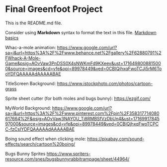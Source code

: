 # Final Greenfoot Project
This is the README.md file.

Consider using **Markdown** syntax to format the text in this file. [Markdown basics](https://www.markdownguide.org/getting-started/)



Whac-a-mole animation: https://www.google.com/url?sa=i&url=https%3A%2F%2Fwww.behance.net%2Fgallery%2F62880791%2FWhack-A-Mole-Game&psig=AOvVaw3PnDSS0X4sNWKmFd9KXeev&ust=1716498008815000&source=images&cd=vfe&opi=89978449&ved=0CBIQjhxqFwoTCJj5rM6TooYDFQAAAAAdAAAAABAE


TitleScreen Background: https://www.istockphoto.com/photos/cartoon-grass 


Sprite sheet cutter (for both moles and bugs bunny): https://ezgif.com/ 


MyWorld Background: https://www.google.com/url?sa=i&url=https%3A%2F%2Fwww.pinterest.com%2Fpin%2F358317714080617664%2F&psig=AOvVaw3NAYOU_Ti8RMBSfVzDbUn4&ust=1716991784597000&source=images&cd=vfe&opi=89978449&ved=0CBIQjhxqFwoTCPCC-fzCsIYDFQAAAAAdAAAAABAE

Boing sound effect when clicking mole:
https://pixabay.com/sound-effects/search/cartoon%20boing/


Bugs Bunny Sprites
https://www.spriters-resource.com/snes/bugsbunnyrabbitrampage/sheet/44964/

